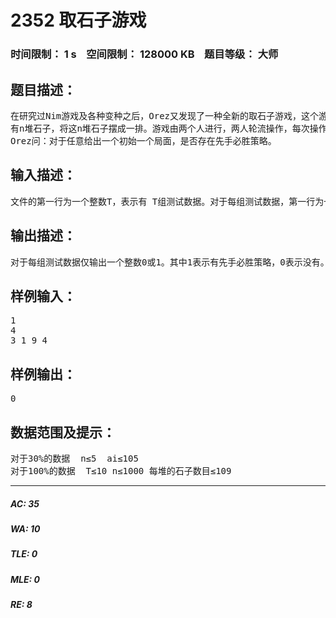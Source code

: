 # 2352 取石子游戏   
### 时间限制： 1 s&nbsp;&nbsp;&nbsp;&nbsp;空间限制： 128000 KB&nbsp;&nbsp;&nbsp;&nbsp;题目等级： 大师  
## 题目描述：  

<pre>
在研究过Nim游戏及各种变种之后，Orez又发现了一种全新的取石子游戏，这个游戏是这样的：
有n堆石子，将这n堆石子摆成一排。游戏由两个人进行，两人轮流操作，每次操作者都可以从最左或最右的一堆中取出若干颗石子，可以将那一堆全部取掉，但不能不取，不能操作的人就输了。
Orez问：对于任意给出一个初始一个局面，是否存在先手必胜策略。
</pre>
  
  
## 输入描述：  

<pre>
文件的第一行为一个整数T，表示有 T组测试数据。对于每组测试数据，第一行为一个整数n，表示有n堆石子；第二行为n个整数ai，依次表示每堆石子的数目。
</pre>
  
  
## 输出描述：  

<pre>
对于每组测试数据仅输出一个整数0或1。其中1表示有先手必胜策略，0表示没有。
</pre>
  
  
## 样例输入：  

<pre>
1
4
3 1 9 4
</pre>
  
  
## 样例输出：  

<pre>
0
</pre>
  
  
## 数据范围及提示：  

<pre>
对于30%的数据  n≤5  ai≤105
对于100%的数据  T≤10 n≤1000 每堆的石子数目≤109
</pre>
  
  
***  

##### AC: 35  
##### WA: 10  
##### TLE: 0  
##### MLE: 0  
##### RE: 8  
